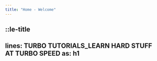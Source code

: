 ```yaml
---
title: "Home - Welcome"
---
```

::le-title
---
lines: TURBO TUTORIALS_LEARN HARD STUFF AT TURBO SPEED
as: h1
---